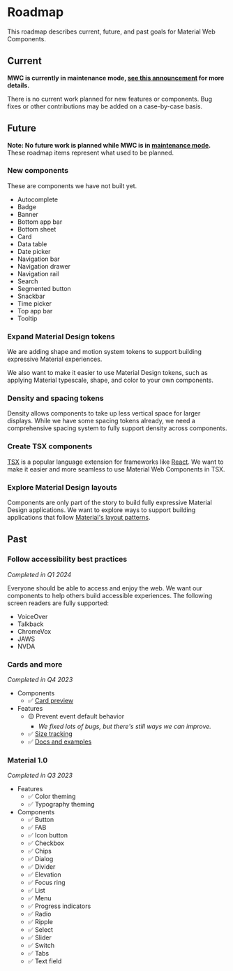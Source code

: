 <!-- catalog-only-start --><!-- ---
name: Roadmap
title: Roadmap
order: 3
-----><!-- catalog-only-end -->

# Roadmap

<!-- go/mwc-roadmap -->

<!--*
# Document freshness: For more information, see go/fresh-source.
freshness: { owner: 'lizmitchell' reviewed: '2025-05-20' }
*-->

<!-- [TOC] -->

This roadmap describes current, future, and past goals for Material Web
Components.

<!--#include file="../googlers/roadmap.md" -->

## Current

**MWC is currently in maintenance mode,
[see this announcement](https://github.com/material-components/material-web/discussions/5642)
for more details.**

There is no current work planned for new features or components. Bug fixes or
other contributions may be added on a case-by-case basis.

## Future

**Note: No future work is planned while MWC is in
[maintenance mode](https://github.com/material-components/material-web/discussions/5642).**
These roadmap items represent what used to be planned.

### New components

These are components we have not built yet.

*   Autocomplete
*   Badge
*   Banner
*   Bottom app bar
*   Bottom sheet
*   Card
*   Data table
*   Date picker
*   Navigation bar
*   Navigation drawer
*   Navigation rail
*   Search
*   Segmented button
*   Snackbar
*   Time picker
*   Top app bar
*   Tooltip

### Expand Material Design tokens

We are adding shape and motion system tokens to support building expressive
Material experiences.

We also want to make it easier to use Material Design tokens, such as applying
Material typescale, shape, and color to your own components.

### Density and spacing tokens

Density allows components to take up less vertical space for larger displays.
While we have some spacing tokens already, we need a comprehensive spacing
system to fully support density across components.

### Create TSX components

[TSX](https://www.typescriptlang.org/docs/handbook/jsx.html) is a popular
language extension for frameworks like [React](https://reactjs.org/). We want to
make it easier and more seamless to use Material Web Components in TSX.

### Explore Material Design layouts

Components are only part of the story to build fully expressive Material Design
applications. We want to explore ways to support building applications that
follow
[Material's layout patterns](https://m3.material.io/foundations/layout/understanding-layout/overview).

## Past

### Follow accessibility best practices

*Completed in Q1 2024*

Everyone should be able to access and enjoy the web. We want our components to
help others build accessible experiences. The following screen readers are fully
supported:

*   VoiceOver
*   Talkback
*   ChromeVox
*   JAWS
*   NVDA

### Cards and more

*Completed in Q4 2023*

*   Components
    *   ✅
        [Card preview](https://github.com/material-components/material-web/tree/c9360e2310dee2896592649f8a8f9b03e2737bf2/labs/card)
*   Features
    *   🟡 Prevent event default behavior
        *   *We fixed lots of bugs, but there's still ways we can improve.*
    *   ✅
        [Size tracking](https://github.com/material-components/material-web/blob/c9360e2310dee2896592649f8a8f9b03e2737bf2/docs/size.md)
    *   ✅ [Docs and examples](https://material-web.dev/)

### Material 1.0

*Completed in Q3 2023*

*   Features
    *   ✅ Color theming
    *   ✅ Typography theming
*   Components
    *   ✅ Button
    *   ✅ FAB
    *   ✅ Icon button
    *   ✅ Checkbox
    *   ✅ Chips
    *   ✅ Dialog
    *   ✅ Divider
    *   ✅ Elevation
    *   ✅ Focus ring
    *   ✅ List
    *   ✅ Menu
    *   ✅ Progress indicators
    *   ✅ Radio
    *   ✅ Ripple
    *   ✅ Select
    *   ✅ Slider
    *   ✅ Switch
    *   ✅ Tabs
    *   ✅ Text field
